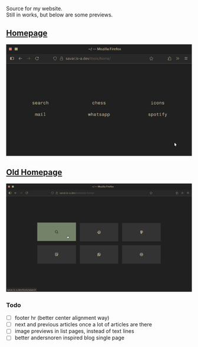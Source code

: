 Source for my website.  
Still in works, but below are some previews.  

## [Homepage](https://savar.is-a.dev/tools/home)
![](.assets/home.png)
## [Old Homepage](https://savar.is-a.dev/tools/old-home)
![](.assets/old-home.png)

### Todo
- [ ] footer hr (better center alignment way)
- [ ] next and previous articles once a lot of articles are there
- [ ] image previews in list pages, instead of text lines
- [ ] better andersnoren inspired blog single page

<!--
## Useful links
- [pagespeed insights](https://pagespeed.web.dev)

- **focus on content now, aesthetics can be learnt later on as well, right now it just needs to be presentable**
## Todo
- [ ] maybe add a sidemenu for phones
- [ ] fix footer icon size difference
- [ ] fix first time css and font loading
- [x] format blog list on mobiles better
- [x] complete 'programming my workout split' blog and add date(s) of when written
- [x] add workout split, once finalized, as a conclusion to the first blog
- [x] fix old startpage
- [x] make site just working
- [x] Improve the js of the startpage
- [x] learn hugo
- [x] get an is-a.dev domain
- [x] unify style.css and basic html
- [x] make header more mobile friendly
- [x] <s>startpage 6; make a new startpage (eventually) with the same colorscheme but a style like Bento. The current one looks too packed unnecessarily.</s>
- [x] Make a new bento inspired homepage, looking at the current layout again and again will make me throw up
- [ ] eventually add tags or categories for better navigation; talking of which eventually add pagination as well

### Ideas
- [ ] A quote from movies page that returns json on curl
- [ ] Great quotes page that returns json on curling from cli
- [ ] A movies list close to my heart page with brief review, without spoilers
- [ ] Books reviews
- [ ] Chapter reviews like jbp, for ex study a chap throughout a week and put out a detailed analysis. To teach is to learn twice.
- [ ] Courses (like from coursera), Lectures (like JBP), and videos (like NH) notes
- [ ] Just random rants or discussions about topics
-->
